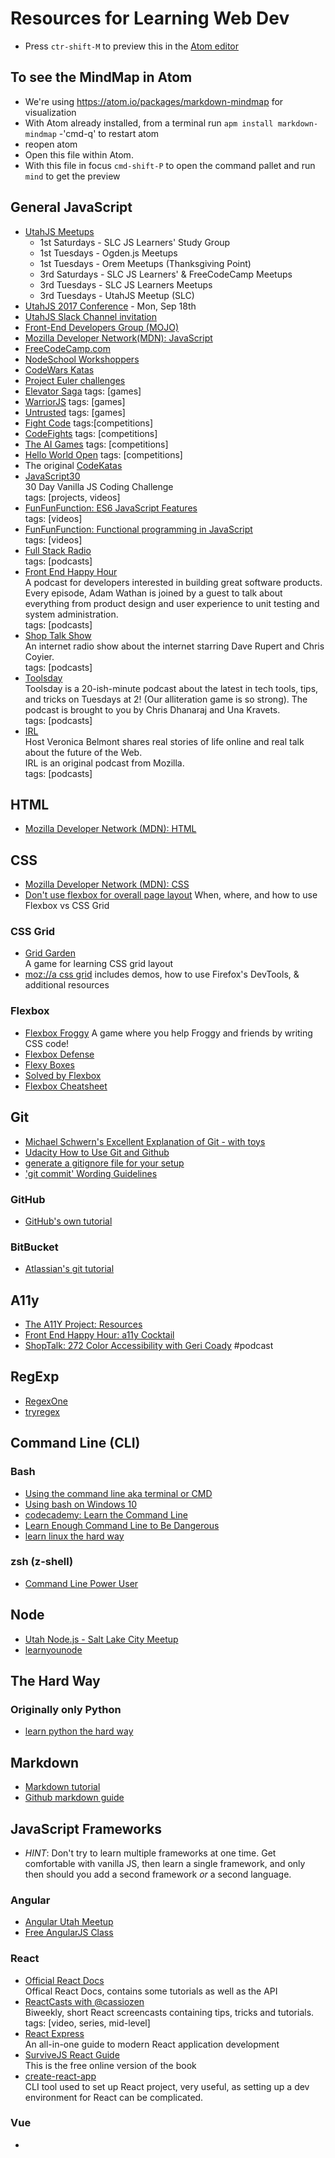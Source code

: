 # Resources for Learning Web Dev

 - Press `ctr-shift-M` to preview this in the [Atom editor](https://atom.io/)

## To see the MindMap in Atom
 - We're using https://atom.io/packages/markdown-mindmap for visualization
  - With Atom already installed, from a terminal run `apm install markdown-mindmap`
  -'cmd-q' to restart atom
  - reopen atom
  - Open this file within Atom.
  - With this file in focus `cmd-shift-P` to open the command pallet and run `mind` to get the preview

## General JavaScript
  - [UtahJS Meetups](https://www.meetup.com/UtahJS/)  
    - 1st Saturdays - SLC JS Learners' Study Group  
    - 1st Tuesdays - Ogden.js Meetups  
    - 1st Tuesdays - Orem Meetups (Thanksgiving Point)  
    - 3rd Saturdays - SLC JS Learners' & FreeCodeCamp Meetups  
    - 3rd Tuesdays - SLC JS Learners Meetups  
    - 3rd Tuesdays - UtahJS Meetup (SLC)  
  - [UtahJS 2017 Conference](https://conf.utahjs.com/) - Mon, Sep 18th  
  - [UtahJS Slack Channel invitation](https://slack.utahjs.com/)
  - [Front-End Developers Group (MOJO)](https://www.meetup.com/MOJO-FE-Developer-Meetup/)
  - [Mozilla Developer Network(MDN): JavaScript](https://developer.mozilla.org/en-US/docs/Web/JavaScript)
  - [FreeCodeCamp.com](http://www.freecodecamp.com/)
  - [NodeSchool Workshoppers](http://nodeschool.io/#workshopper-list)
  - [CodeWars Katas](http://www.codewars.com/kata/search/javascript?q=&beta=false&order_by=rank_id+asc)
  - [Project Euler challenges](https://projecteuler.net/)
  - [Elevator Saga](http://play.elevatorsaga.com/) tags: [games]
  - [WarriorJS](https://github.com/olistic/warriorjs) tags: [games]
  - [Untrusted](http://alexnisnevich.github.io/untrusted/) tags: [games]
  - [Fight Code](http://fightcodegame.com/) tags:[competitions]
  - [CodeFights](https://codefights.com/home) tags: [competitions]
  - [The AI Games](http://theaigames.com/) tags: [competitions]
  - [Hello World Open](http://helloworldopen.com/) tags: [competitions]
  - The original [CodeKatas](http://codekata.com/)
  - [JavaScript30](https://javascript30.com/)  
    30 Day Vanilla JS Coding Challenge  
    tags: [projects, videos]  
  - [FunFunFunction: ES6 JavaScript Features](https://www.youtube.com/playlist?list=PL0zVEGEvSaeHJppaRLrqjeTPnCH6vw-sm)  
    tags: [videos]  
  - [FunFunFunction: Functional programming in JavaScript](https://www.youtube.com/playlist?list=PL0zVEGEvSaeEd9hlmCXrk5yUyqUag-n84)  
    tags: [videos]  
  - [Full Stack Radio](http://www.fullstackradio.com/)  
    tags: [podcasts]  
  - [Front End Happy Hour](http://frontendhappyhour.com/)  
    A podcast for developers interested in building great software products. Every episode, Adam Wathan is joined by a guest to talk about everything from product design and user experience to unit testing and system administration.  
    tags: [podcasts]  
  - [Shop Talk Show](http://shoptalkshow.com/)  
    An internet radio show about the internet starring Dave Rupert and Chris Coyier.  
    tags: [podcasts]  
  - [Toolsday](http://www.toolsday.io/)  
    Toolsday is a 20-ish-minute podcast about the latest in tech tools, tips, and tricks on Tuesdays at 2! (Our alliteration game is so strong). The podcast is brought to you by Chris Dhanaraj and Una Kravets.  
    tags: [podcasts]  
  - [IRL](https://irlpodcast.org)  
    Host Veronica Belmont shares real stories of life online and real talk about the future of the Web.  
    IRL is an original podcast from Mozilla.  
    tags: [podcasts]  

## HTML
 - [Mozilla Developer Network (MDN): HTML](https://developer.mozilla.org/en-US/docs/Web/HTML)

## CSS
 - [Mozilla Developer Network (MDN): CSS](https://developer.mozilla.org/en-US/docs/Web/CSS)
 - [Don't use flexbox for overall page layout](https://jakearchibald.com/2014/dont-use-flexbox-for-page-layout/)
   When, where, and how to use Flexbox vs CSS Grid

### CSS Grid
 - [Grid Garden](http://cssgridgarden.com/)  
   A game for learning CSS grid layout  
 - [moz://a css grid](https://www.mozilla.org/en-US/developer/css-grid/)
   includes demos, how to use Firefox's DevTools, & additional resources

### Flexbox
 - [Flexbox Froggy](http://flexboxfroggy.com/)
   A game where you help Froggy and friends by writing CSS code!
 - [Flexbox Defense](http://www.flexboxdefense.com/)
 - [Flexy Boxes](http://the-echoplex.net/flexyboxes/)
 - [Solved by Flexbox](https://philipwalton.github.io/solved-by-flexbox/)
 - [Flexbox Cheatsheet](http://jonibologna.com/flexbox-cheatsheet/)

## Git
  - [Michael Schwern's Excellent Explanation of Git - with toys](https://www.youtube.com/watch?v=1ffBJ4sVUb4/)
  - [Udacity How to Use Git and Github](https://www.udacity.com/course/how-to-use-git-and-github--ud775)  
  - [generate a gitignore file for your setup](http://gitignore.io)  
  - ['git commit' Wording Guidelines](https://chris.beams.io/posts/git-commit/)  

### GitHub
  - [GitHub's own tutorial](https://try.github.io/levels/1/challenges/1)  

### BitBucket
  - [Atlassian's git tutorial](https://www.atlassian.com/git/tutorials/learn-git-with-bitbucket-cloud)  

## A11y
 - [The A11Y Project: Resources](http://a11yproject.com/resources.html)
 - [Front End Happy Hour: a11y Cocktail](http://frontendhappyhour.com/episodes/a11y-cocktail/)
 - [ShopTalk: 272 Color Accessibility with Geri Coady](http://shoptalkshow.com/episodes/272-color-accessibility-geri-coady/) #podcast

## RegExp
 - [RegexOne](https://www.regexone.com/)  
 - [tryregex](http://tryregex.com/)

## Command Line (CLI)  

### Bash  
 - [Using the command line aka terminal or CMD](https://www.codecademy.com/learn/learn-the-command-line)  
 - [Using bash on Windows 10](https://msdn.microsoft.com/en-us/commandline/wsl/about)  
 - [codecademy: Learn the Command Line](https://www.codecademy.com/learn/learn-the-command-line)  
 - [Learn Enough Command Line to Be Dangerous](https://www.learnenough.com/command-line-tutorial)  
 - [learn linux the hard way](https://learncodethehardway.org/unix/)  

### zsh (z-shell)
 - [Command Line Power User](http://wesbos.com/command-line-video-tutorials/)

## Node
 - [Utah Node.js - Salt Lake City Meetup](https://www.meetup.com/utahnodejs/)
 - [learnyounode](https://github.com/workshopper/learnyounode)

## The Hard Way
### Originally only Python
 - [learn python the hard way](https://learncodethehardway.org/python/)  

## Markdown
 - [Markdown tutorial](http://www.markdowntutorial.com/)  
 - [Github markdown guide](https://guides.github.com/features/mastering-markdown/)  

## JavaScript Frameworks
 - _HINT_: Don't try to learn multiple frameworks at one time.  Get comfortable with vanilla JS, then learn a single framework, and only then should you add a second framework _or_ a second language.

### Angular
 - [Angular Utah Meetup](https://www.meetup.com/AngularJS-Utah/)
 - [Free AngularJS Class](https://www.codeschool.com/courses/shaping-up-with-angularjs)  

### React
 - [Official React Docs](https://facebook.github.io/react/docs/hello-world.html)  
   Offical React Docs, contains some tutorials as well as the API  
 - [ReactCasts with @cassiozen](https://www.youtube.com/channel/UCZkjWyyLvzWeoVWEpRemrDQ)  
   Biweekly, short React screencasts containing tips, tricks and tutorials.  
   tags: [video, series, mid-level]  
 - [React Express](http://www.react.express/)  
   An all-in-one guide to modern React application development
 - [SurviveJS React Guide](https://survivejs.com/react/introduction/)  
   This is the free online version of the book  
 - [create-react-app](https://github.com/facebookincubator/create-react-app)  
   CLI tool used to set up React project, very useful, as setting up a dev environment for React can be complicated.  

### Vue
 -

